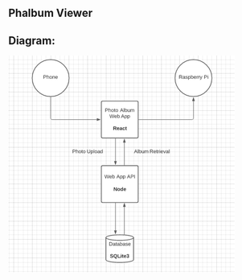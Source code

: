 ## Phalbum Viewer

## Diagram:
![](https://github.com/leeferfeefer/phalbum-viewer/blob/master/images/phalbum-diagram.png)


